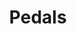 ---
    category: hardware
    title: Pedals
    description: >-
        CASA approved Category B Synthetic Trainer for recency only by rated instrument pilots including new Australian Private Pilot IFR rating. Training towards instrument rating not approved. Meets CASA FSD2. Ideal for pilots wanting a legally logable trainer for home use.
    image:
        src: //images/elitePedals.jpg
        alt: Helicopter hero image
    keywords: ['elite', 'igate', 'simulators', 'helicopter']
---